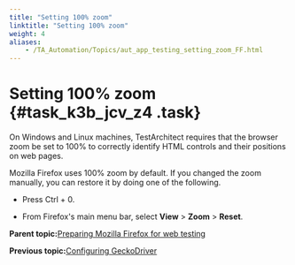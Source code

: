 ```yaml
--- 
title: "Setting 100% zoom"
linktitle: "Setting 100% zoom"
weight: 4
aliases: 
    - /TA_Automation/Topics/aut_app_testing_setting_zoom_FF.html
---
```

# Setting 100% zoom {#task_k3b_jcv_z4 .task}

On Windows and Linux machines, TestArchitect requires that the browser zoom be set to 100% to correctly identify HTML controls and their positions on web pages.

Mozilla Firefox uses 100% zoom by default. If you changed the zoom manually, you can restore it by doing one of the following.

-   Press Ctrl + 0.

-   From Firefox's main menu bar, select **View** \> **Zoom** \> **Reset**.


**Parent topic:**[Preparing Mozilla Firefox for web testing](../../TA_Help/Topics/ug_preparing_Firefox.html)

**Previous topic:**[Configuring GeckoDriver](../../TA_Automation/Topics/aut_app_testing_geckodriver_FF.html)

